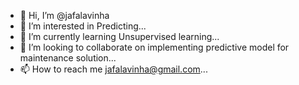 - 👋 Hi, I’m @jafalavinha
- 👀 I’m interested in Predicting...
- 🌱 I’m currently learning Unsupervised learning...
- 💞️ I’m looking to collaborate on implementing predictive model for maintenance solution...
- 📫 How to reach me jafalavinha@gmail.com...

<!---
jafalavinha/jafalavinha is a ✨ special ✨ repository because its `README.md` (this file) appears on your GitHub profile.
You can click the Preview link to take a look at your changes.
--->
